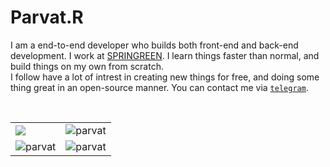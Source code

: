 # Parvat.R
I am a end-to-end developer who builds both front-end and back-end development. I work at [SPRINGREEN](https://github.com/sprin-g-reen). I learn things faster than normal, and build things on my own from scratch.
<br>
I follow have a lot of intrest in creating new things for free, and doing some thing great in an open-source manner.
You can contact me via [`telegram`](https://telegram.me/parvat_r).

<br>

<table>
  <tr>
    <td>
      <a><img src="https://github-readme-stats.vercel.app/api/?username=parvat-web-dev&count_private=true&theme=tokyonight&showicons=true" /></a>
    </td>
    <td>
      <a><img src="https://github-readme-stats.vercel.app/api/top-langs/?username=parvat-web-dev&langs_count=5&theme=tokyonight" alt="parvat" /></a>
     </td>
  </tr>
  <tr>
    <td>
        <a><img align="center" src="https://github-readme-streak-stats.herokuapp.com/?user=parvat-web-dev&theme=tokyonight" alt="parvat" /></a>
    </td>
    <td>
      <a><img src="https://github-profile-trophy.vercel.app/?username=parvat-web-dev&theme=tokyonight" alt="parvat" /></a>
    </td>
  </tr>
</table>
